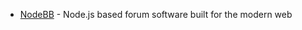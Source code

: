 - [NodeBB](https://github.com/NodeBB/NodeBB) - Node.js based forum software built for the modern web
